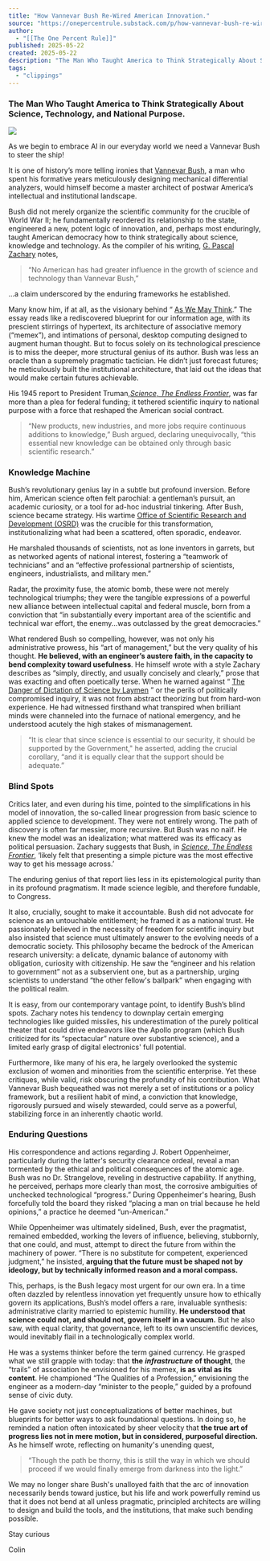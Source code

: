 ```yaml
---
title: "How Vannevar Bush Re-Wired American Innovation."
source: "https://onepercentrule.substack.com/p/how-vannevar-bush-re-wired-american?publication_id=3028809&post_id=164078860&isFreemail=true&r=7br8e&triedRedirect=true"
author:
  - "[[The One Percent Rule]]"
published: 2025-05-22
created: 2025-05-22
description: "The Man Who Taught America to Think Strategically About Science, Technology, and National Purpose."
tags:
  - "clippings"
---
```

### The Man Who Taught America to Think Strategically About Science, Technology, and National Purpose.

![](https://substackcdn.com/image/fetch/w_424)

As we begin to embrace AI in our everyday world we need a Vannevar Bush to steer the ship!

It is one of history’s more telling ironies that [Vannevar Bush](https://en.wikipedia.org/wiki/Vannevar_Bush), a man who spent his formative years meticulously designing mechanical differential analyzers, would himself become a master architect of postwar America’s intellectual and institutional landscape.

Bush did not merely organize the scientific community for the crucible of World War II; he fundamentally reordered its relationship to the state, engineered a new, potent logic of innovation, and, perhaps most enduringly, taught American democracy how to think strategically about science, knowledge and technology. As the compiler of his writing, [G. Pascal Zachary](https://www.gpascalzachary.com/) notes,

> “No American has had greater influence in the growth of science and technology than Vannevar Bush,”

…a claim underscored by the enduring frameworks he established.

Many know him, if at all, as the visionary behind “ [As We May Think](https://www.theatlantic.com/magazine/archive/1945/07/as-we-may-think/303881/).” The essay reads like a rediscovered blueprint for our information age, with its prescient stirrings of hypertext, its architecture of associative memory (“memex”), and intimations of personal, desktop computing designed to augment human thought. But to focus solely on its technological prescience is to miss the deeper, more structural genius of its author. Bush was less an oracle than a supremely pragmatic tactician. He didn’t just forecast futures; he meticulously built the institutional architecture, that laid out the ideas that would make certain futures achievable.

His 1945 report to President Truman,*[Science, The Endless Frontier](https://nsf-gov-resources.nsf.gov/2023-04/EndlessFrontier75th_w.pdf)*, was far more than a plea for federal funding; it tethered scientific inquiry to national purpose with a force that reshaped the American social contract.

> “New products, new industries, and more jobs require continuous additions to knowledge,” Bush argued, declaring unequivocally, “this essential new knowledge can be obtained only through basic scientific research.”

### Knowledge Machine

Bush’s revolutionary genius lay in a subtle but profound inversion. Before him, American science often felt parochial: a gentleman’s pursuit, an academic curiosity, or a tool for ad-hoc industrial tinkering. After Bush, science became strategy. His wartime [Office of Scientific Research and Development (OSRD)](https://en.wikipedia.org/wiki/Office_of_Scientific_Research_and_Development) was the crucible for this transformation, institutionalizing what had been a scattered, often sporadic, endeavor.

He marshaled thousands of scientists, not as lone inventors in garrets, but as networked agents of national interest, fostering a “teamwork of technicians” and an “effective professional partnership of scientists, engineers, industrialists, and military men.”

Radar, the proximity fuse, the atomic bomb, these were not merely technological triumphs; they were the tangible expressions of a powerful new alliance between intellectual capital and federal muscle, born from a conviction that “in substantially every important area of the scientific and technical war effort, the enemy...was outclassed by the great democracies.”

What rendered Bush so compelling, however, was not only his administrative prowess, his “art of management,” but the very quality of his thought. **He believed, with an engineer’s austere faith, in the capacity to bend complexity toward usefulness**. He himself wrote with a style Zachary describes as “simply, directly, and usually concisely and clearly,” prose that was exacting and often poetically terse. When he warned against “ [The Danger of Dictation of Science by Laymen](https://www.degruyterbrill.com/document/doi/10.7312/bush11642-030/html?lang=en) ” or the perils of politically compromised inquiry, it was not from abstract theorizing but from hard-won experience. He had witnessed firsthand what transpired when brilliant minds were channeled into the furnace of national emergency, and he understood acutely the high stakes of mismanagement.

> “It is clear that since science is essential to our security, it should be supported by the Government," he asserted, adding the crucial corollary, “and it is equally clear that the support should be adequate.”

### Blind Spots

Critics later, and even during his time, pointed to the simplifications in his model of innovation, the so-called linear progression from basic science to applied science to development. They were not entirely wrong. The path of discovery is often far messier, more recursive. But Bush was no naïf. He knew the model was an idealization; what mattered was its efficacy as political persuasion. Zachary suggests that Bush, in *[Science, The Endless Frontier](https://nsf-gov-resources.nsf.gov/2023-04/EndlessFrontier75th_w.pdf)*, ‘likely felt that presenting a simple picture was the most effective way to get his message across.’

The enduring genius of that report lies less in its epistemological purity than in its profound pragmatism. It made science legible, and therefore fundable, to Congress.

It also, crucially, sought to make it accountable. Bush did not advocate for science as an untouchable entitlement; he framed it as a national trust. He passionately believed in the necessity of freedom for scientific inquiry but also insisted that science must ultimately answer to the evolving needs of a democratic society. This philosophy became the bedrock of the American research university: a delicate, dynamic balance of autonomy with obligation, curiosity with citizenship. He saw the “engineer and his relation to government” not as a subservient one, but as a partnership, urging scientists to understand “the other fellow's ballpark” when engaging with the political realm.

It is easy, from our contemporary vantage point, to identify Bush’s blind spots. Zachary notes his tendency to downplay certain emerging technologies like guided missiles, his underestimation of the purely political theater that could drive endeavors like the Apollo program (which Bush criticized for its “spectacular” nature over substantive science), and a limited early grasp of digital electronics' full potential.

Furthermore, like many of his era, he largely overlooked the systemic exclusion of women and minorities from the scientific enterprise. Yet these critiques, while valid, risk obscuring the profundity of his contribution. What Vannevar Bush bequeathed was not merely a set of institutions or a policy framework, but a resilient habit of mind, a conviction that knowledge, rigorously pursued and wisely stewarded, could serve as a powerful, stabilizing force in an inherently chaotic world.

### Enduring Questions

His correspondence and actions regarding J. Robert Oppenheimer, particularly during the latter's security clearance ordeal, reveal a man tormented by the ethical and political consequences of the atomic age. Bush was no Dr. Strangelove, reveling in destructive capability. If anything, he perceived, perhaps more clearly than most, the corrosive ambiguities of unchecked technological “progress.” During Oppenheimer's hearing, Bush forcefully told the board they risked “placing a man on trial because he held opinions,” a practice he deemed “un-American.”

While Oppenheimer was ultimately sidelined, Bush, ever the pragmatist, remained embedded, working the levers of influence, believing, stubbornly, that one could, and must, attempt to direct the future from within the machinery of power. “There is no substitute for competent, experienced judgment,” he insisted, **arguing that the future must be shaped not by ideology, but by technically informed reason and a moral compass.**

This, perhaps, is the Bush legacy most urgent for our own era. In a time often dazzled by relentless innovation yet frequently unsure how to ethically govern its applications, Bush’s model offers a rare, invaluable synthesis: administrative clarity married to epistemic humility. **He understood that science could not, and should not, govern itself in a vacuum.** But he also saw, with equal clarity, that governance, left to its own unscientific devices, would inevitably flail in a technologically complex world.

He was a systems thinker before the term gained currency. He grasped what we still grapple with today: that **the** ***infrastructure*** **of thought**, the “trails” of association he envisioned for his memex, **is as vital as its content**. He championed “The Qualities of a Profession,” envisioning the engineer as a modern-day “minister to the people,” guided by a profound sense of civic duty.

He gave society not just conceptualizations of better machines, but blueprints for better ways to ask foundational questions. In doing so, he reminded a nation often intoxicated by sheer velocity that **the true art of progress lies not in mere motion, but in considered, purposeful direction.** As he himself wrote, reflecting on humanity's unending quest,

> “Though the path be thorny, this is still the way in which we should proceed if we would finally emerge from darkness into the light.”

We may no longer share Bush's unalloyed faith that the arc of innovation necessarily bends toward justice, but his life and work powerfully remind us that it does not bend at all unless pragmatic, principled architects are willing to design and build the tools, and the institutions, that make such bending possible.

Stay curious

Colin